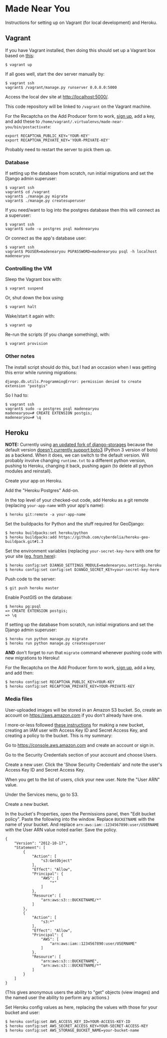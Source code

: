 # Made Near You

Instructions for setting up on Vagrant (for local development) and Heroku.

## Vagrant

If you have Vagrant installed, then doing this should set up a Vagrant box based on [this](https://github.com/philgyford/vagrant-heroku-cedar-14-python):

	$ vagrant up

If all goes well, start the dev server manually by:

	$ vagrant ssh
	vagrant$ /vagrant/manage.py runserver 0.0.0.0:5000
	
Access the local dev site at [http://localhost:5000/](http://localhost:5000/). 

This code repository will be linked to `/vagrant` on the Vagrant machine.

For the Recaptcha on the Add Producer form to work, [sign up](https://www.google.com/recaptcha/intro/index.html), add a key, and add these to `/home/vagrant/.virtualenvs/made-near-you/bin/postactivate`:

	export RECAPTCHA_PUBLIC_KEY='YOUR-KEY'
	export RECAPTCHA_PRIVATE_KEY='YOUR-PRIVATE-KEY'
	
Probably need to restart the server to pick them up.

### Database
If setting up the database from scratch, run initial migrations and set the Django admin superuser:

	$ vagrant ssh
	vagrant$ cd /vagrant
	vagrant$ ./manage.py migrate
	vagrant$ ./manage.py createsuperuser

If you need/want to log into the postgres database then this will connect as a superuser:

	$ vagrant ssh
	vagrant$ sudo -u postgres psql madenearyou

Or connect as the app's database user:

	$ vagrant ssh
	vagrant$ PGUSER=madenearyou PGPASSWORD=madenearyou psql -h localhost madenearyou

### Controlling the VM

Sleep the Vagrant box with:

	$ vagrant suspend

Or, shut down the box using:

	$ vagrant halt

Wake/start it again with:

	$ vagrant up

Re-run the scripts (if you change something), with:

	$ vagrant provision

### Other notes

The install script should do this, but I had an occasion when I was getting this error while running migrations:

	django.db.utils.ProgrammingError: permission denied to create extension "postgis"

So I had to:
	
	$ vagrant ssh
	vagrant$ sudo -u postgres psql madenearyou
	madenearyou=# CREATE EXTENSION postgis;
	madenearyou=# \q


## Heroku

**NOTE:** Currently using [an updated fork of django-storages](https://github.com/syapse/django-storages/tree/boto3-new) because the default version [doesn't currently support boto3](https://github.com/jschneier/django-storages/pull/111) (Python 3 version of boto) as a backend. When it does, we can switch to the default version. Will probably involve changing `runtime.txt` to a different python version, pushing to Heroku, changing it back, pushing again (to delete all python modules and reinstall).

Create your app on Heroku.

Add the "Heroku Postgres" Add-on.

In the top level of your checked-out code, add Heroku as a git remote (replacing `your-app-name` with your app's name):

	$ heroku git:remote -a your-app-name

Set the buildpacks for Python and the stuff required for GeoDjango:

	$ heroku buildpacks:set heroku/python
	$ heroku buildpacks:add https://github.com/cyberdelia/heroku-geo-buildpack.git#1.3

Set the environment variables (replacing `your-secret-key-here` with one for your site ([eg, from here](http://www.miniwebtool.com/django-secret-key-generator/)):

	$ heroku config:set DJANGO_SETTINGS_MODULE=madenearyou.settings.heroku
	$ heroku config:set config:set DJANGO_SECRET_KEY=your-secret-key-here

Push code to the server:

	$ git push heroku master

Enable PostGIS on the database:

	$ heroku pg:psql
	=> CREATE EXTENSION postgis;
	=> \q

If setting up the database from scratch, run initial migrations and set the Django admin superuser:

	$ heroku run python manage.py migrate
	$ heroku run python manage.py createsuperuser

**AND** don't forget to run that `migrate` command whenever pushing code with new migrations to Heroku!

For the Recaptcha on the Add Producer form to work, [sign up](https://www.google.com/recaptcha/intro/index.html), add a key, and add then:

	$ heroku config:set RECAPTCHA_PUBLIC_KEY=YOUR-KEY
	$ heroku config:set RECAPTCHA_PRIVATE_KEY=YOUR-PRIVATE-KEY


### Media files

User-uploaded images will be stored in an Amazon S3 bucket. So, create an account on https://aws.amazon.com if you don't already have one.

I more-or-less followed [these instructions](http://pritishc.com/blog/2015/09/06/uploading-with-django-and-amazon-s3/) for making a new bucket, creating an IAM user with Access Key ID and Secret Access Key, and creating a policy to the bucket. This is my summary:

Go to https://console.aws.amazon.com and create an account or sign in.

Go to the Security Credentials section of your account and choose Users.

Create a new user. Click the 'Show Security Credentials' and note the user's Access Key ID and Secret Access Key.

When you get to the list of users, click your new user. Note the "User ARN" value.

Under the Services menu, go to S3.

Create a new bucket.

In the bucket's Properties, open the Permissions panel, then "Edit bucket policy". Paste the following into the window. Replace `BUCKETNAME` with the name of your bucket. And replace `arn:aws:iam::1234567890:user/USERNAME` with the User ARN value noted earlier. Save the policy.

	{
		"Version": "2012-10-17",
		"Statement": [
			{
				"Action": [
					"s3:GetObject"
				],
				"Effect": "Allow",
				"Principal": {
					"AWS": [
						"*"
					]
				},
				"Resource": [
					"arn:aws:s3:::BUCKETNAME/*"
				]
			},
			{
				"Action": [
					"s3:*"
				],
				"Effect": "Allow",
				"Principal": {
					"AWS": [
						"arn:aws:iam::1234567890:user/USERNAME"
					]
				},
				"Resource": [
					"arn:aws:s3:::BUCKETNAME",
					"arn:aws:s3:::BUCKETNAME/*"
				]
			}
		]
	}

(This gives anonymous users the ability to "get" objects (view images) and the named user the ability to perform any actions.)

Set Heroku config values as here, replacing the values with those for your bucket and user:

	$ heroku config:set AWS_ACCESS_KEY_ID=YOUR-ACCESS-KEY-ID
	$ heroku config:set AWS_SECRET_ACCESS_KEY=YOUR-SECRET-ACCESS-KEY
	$ heroku config:set AWS_STORAGE_BUCKET_NAME=your-bucket-name

